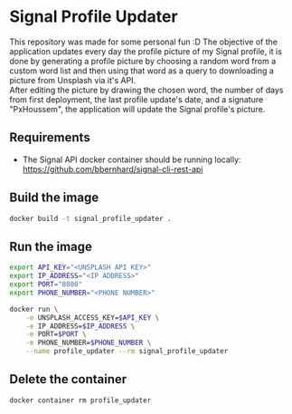 # Signal Profile Updater
This repository was made for some personal fun :D
The objective of the application updates every day the profile picture of my Signal profile, it is done by generating a profile picture by choosing a random word from a custom word list and then using that word as a query to downloading a picture from Unsplash via it's API.  
After editing the picture by drawing the chosen word, the number of days from first deployment, the last profile update's date, and a signature "PxHoussem", the application will update the Signal profile's picture.

## Requirements
- The Signal API docker container should be running locally: https://github.com/bbernhard/signal-cli-rest-api

## Build the image
```bash
docker build -t signal_profile_updater .
```

## Run the image
```bash
export API_KEY="<UNSPLASH API KEY>"
export IP_ADDRESS="<IP ADDRESS>"
export PORT="8080"
export PHONE_NUMBER="<PHONE NUMBER>"

docker run \
	-e UNSPLASH_ACCESS_KEY=$API_KEY \
	-e IP_ADDRESS=$IP_ADDRESS \
	-e PORT=$PORT \
	-e PHONE_NUMBER=$PHONE_NUMBER \
	--name profile_updater --rm signal_profile_updater
```

## Delete the container
```bash
docker container rm profile_updater
```
